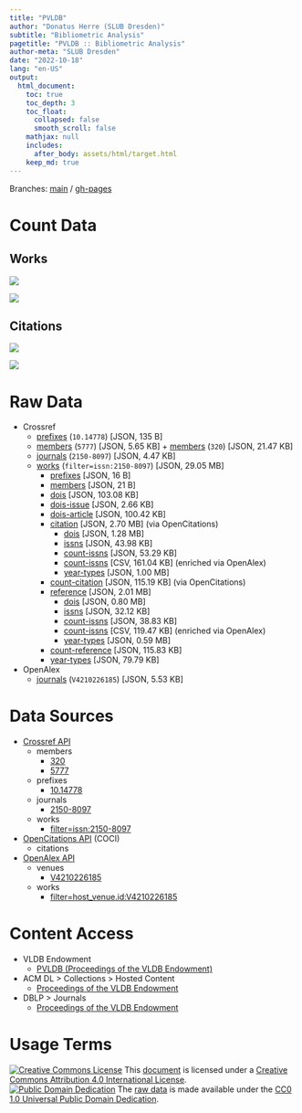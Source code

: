 ```yaml
---
title: "PVLDB"
author: "Donatus Herre (SLUB Dresden)"
subtitle: "Bibliometric Analysis"
pagetitle: "PVLDB :: Bibliometric Analysis"
author-meta: "SLUB Dresden"
date: "2022-10-18"
lang: "en-US"
output:
  html_document:
    toc: true
    toc_depth: 3
    toc_float:
      collapsed: false
      smooth_scroll: false
    mathjax: null
    includes:
      after_body: assets/html/target.html
    keep_md: true
---
```






Branches: [main](https://github.com/slub/pvldb/tree/main) / [gh-pages](https://github.com/slub/pvldb/tree/gh-pages)

# Count Data





## Works



![](/home/runner/work/pvldb/pvldb/public/index_files/figure-html/crossref-works-count-plot-1.png)<!-- -->



![](/home/runner/work/pvldb/pvldb/public/index_files/figure-html/openalex-works-count-plot-1.png)<!-- -->

## Citations



![](/home/runner/work/pvldb/pvldb/public/index_files/figure-html/openalex-citations-count-plot-1.png)<!-- -->



![](/home/runner/work/pvldb/pvldb/public/index_files/figure-html/jcr-citations-count-plot-1.png)<!-- -->

# Raw Data

- Crossref
  - [prefixes](./data/crossref_prefixes_10-14778.json) (`10.14778`) [JSON, 135 B]
  - [members](./data/crossref_members_5777.json) (`5777`) [JSON, 5.65 KB] + [members](./data/crossref_members_320.json) (`320`) [JSON, 21.47 KB]
  - [journals](./data/crossref_journals_2150-8097.json) (`2150-8097`) [JSON, 4.47 KB]
  - [works](./data/crossref_works_filter-issn-2150-8097_works.json) (`filter=issn:2150-8097`) [JSON, 29.05 MB]
    - [prefixes](./data/crossref_works_filter-issn-2150-8097_prefixes.json) [JSON, 16 B]
    - [members](./data/crossref_works_filter-issn-2150-8097_members.json) [JSON, 21 B]
    - [dois](./data/crossref_works_filter-issn-2150-8097_dois.json) [JSON, 103.08 KB]
    - [dois-issue](./data/crossref_works_filter-issn-2150-8097_dois-issue.json) [JSON, 2.66 KB]
    - [dois-article](./data/crossref_works_filter-issn-2150-8097_dois-article.json) [JSON, 100.42 KB]
    - [citation](./data/crossref_works_filter-issn-2150-8097_citation.json) [JSON, 2.70 MB] (via OpenCitations)
      - [dois](./data/crossref_works_filter-issn-2150-8097_dois-citation.json) [JSON, 1.28 MB]
      - [issns](./data/crossref_works_filter-issn-2150-8097_issns-citation.json) [JSON, 43.98 KB]
      - [count-issns](./data/crossref_works_filter-issn-2150-8097_count-issns-citation.json) [JSON, 53.29 KB]
      - [count-issns](./data/crossref_works_filter-issn-2150-8097_count-issns-citation.csv) [CSV, 161.04 KB] (enriched via OpenAlex)
      - [year-types](./data/crossref_works_filter-issn-2150-8097_year-types-citation.json) [JSON, 1.00 MB]
    - [count-citation](./data/crossref_works_filter-issn-2150-8097_count-citation.json) [JSON, 115.19 KB] (via OpenCitations)
    - [reference](./data/crossref_works_filter-issn-2150-8097_reference.json) [JSON, 2.01 MB]
      - [dois](./data/crossref_works_filter-issn-2150-8097_dois-reference.json) [JSON, 0.80 MB]
      - [issns](./data/crossref_works_filter-issn-2150-8097_issns-reference.json) [JSON, 32.12 KB]
      - [count-issns](./data/crossref_works_filter-issn-2150-8097_count-issns-reference.json) [JSON, 38.83 KB]
      - [count-issns](./data/crossref_works_filter-issn-2150-8097_count-issns-reference.csv) [CSV, 119.47 KB] (enriched via OpenAlex)
      - [year-types](./data/crossref_works_filter-issn-2150-8097_year-types-reference.json) [JSON, 0.59 MB]
    - [count-reference](./data/crossref_works_filter-issn-2150-8097_count-reference.json) [JSON, 115.83 KB]
    - [year-types](./data/crossref_works_filter-issn-2150-8097_year-types.json) [JSON, 79.79 KB]
- OpenAlex
  - [journals](./data/openalex_journals_V4210226185.json) (`V4210226185`) [JSON, 5.53 KB]

# Data Sources

- [Crossref API](https://api.crossref.org)
  - members
    - [320](https://api.crossref.org/members/320?mailto=bibliometrie@slub-dresden.de)
    - [5777](https://api.crossref.org/members/5777?mailto=bibliometrie@slub-dresden.de)
  - prefixes
    - [10.14778](https://api.crossref.org/prefixes/10.14778?mailto=bibliometrie@slub-dresden.de)
  - journals
    - [2150-8097](https://api.crossref.org/journals/2150-8097?mailto=bibliometrie@slub-dresden.de)
  - works
    - [filter=issn:2150-8097](https://api.crossref.org/works?filter=issn:2150-8097&mailto=bibliometrie@slub-dresden.de)
- [OpenCitations API](https://opencitations.net/index/coci/api/v1) (COCI)
  - citations
- [OpenAlex API](https://docs.openalex.org/api)
  - venues
    - [V4210226185](https://api.openalex.org/journals/V4210226185?mailto=bibliometrie@slub-dresden.de)
  - works
    - [filter=host_venue.id:V4210226185](https://api.openalex.org/works?filter=host_venue.id:V4210226185&mailto=bibliometrie@slub-dresden.de)

# Content Access

- VLDB Endowment
  - [PVLDB (Proceedings of the VLDB Endowment)](https://vldb.org/pvldb/)
- ACM DL > Collections > Hosted Content
    - [Proceedings of the VLDB Endowment](https://dl.acm.org/journal/pvldb)
- DBLP > Journals
    - [Proceedings of the VLDB Endowment](https://dblp.org/db/journals/pvldb/)

# Usage Terms

[![Creative Commons License](https://mirrors.creativecommons.org/presskit/buttons/80x15/svg/by.svg)](http://creativecommons.org/licenses/by/4.0/) This [document](#) is licensed under a [Creative Commons Attribution 4.0 International License](./LICENSE.txt).  
[![Public Domain Dedication](https://mirrors.creativecommons.org/presskit/buttons/80x15/svg/cc-zero.svg)](https://creativecommons.org/publicdomain/zero/1.0/) The [raw data](#raw-data) is made available under the [CC0 1.0 Universal Public Domain Dedication](./data/LICENSE.txt).
